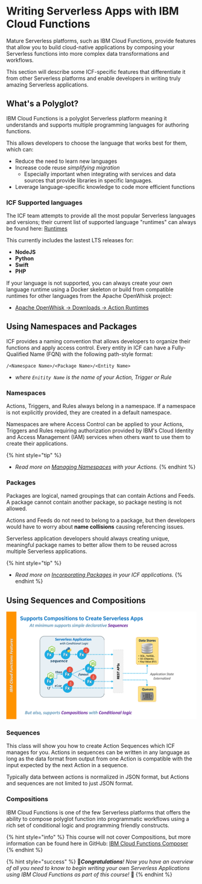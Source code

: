 <!--
#
# Licensed to the Apache Software Foundation (ASF) under one or more
# contributor license agreements.  See the NOTICE file distributed with
# this work for additional information regarding copyright ownership.
# The ASF licenses this file to You under the Apache License, Version 2.0
# (the "License"); you may not use this file except in compliance with
# the License.  You may obtain a copy of the License at
#
#     http://www.apache.org/licenses/LICENSE-2.0
#
# Unless required by applicable law or agreed to in writing, software
# distributed under the License is distributed on an "AS IS" BASIS,
# WITHOUT WARRANTIES OR CONDITIONS OF ANY KIND, either express or implied.
# See the License for the specific language governing permissions and
# limitations under the License.
#
-->

# Writing Serverless Apps with IBM Cloud Functions

Mature Serverless platforms, such as IBM Cloud Functions, provide features that allow you to build cloud-native applications by composing your Serverless functions into more complex data transformations and workflows.

This section will describe some ICF-specific features that differentiate it from other Serverless platforms and enable developers in writing truly amazing Serverless applications.

## What's a Polyglot?

IBM Cloud Functions is a polyglot Serverless platform meaning it understands and supports multiple programming languages for authoring functions.

This allows developers to choose the language that works best for them, which can:

- Reduce the need to learn new languages
- Increase code reuse _simplifying migration_
  - Especially important when integrating with services and data sources that provide libraries in specific languages.
- Leverage language-specific knowledge to code more efficient functions

### **ICF Supported languages**

The ICF team attempts to provide all the most popular Serverless languages and versions; their current list of supported language "runtimes" can always be found here:
[Runtimes](https://cloud.ibm.com/docs/openwhisk?topic=cloud-functions-runtimes)

This currently includes the lastest LTS releases for:

- **NodeJS**
- **Python**
- **Swift**
- **PHP**

If your language is not supported, you can always create your own language runtime using a Docker skeleton or build from compatible runtimes for other languages from the Apache OpenWhisk project:

- [Apache OpenWhisk -> Downloads -> Action Runtimes](https://openwhisk.apache.org/downloads.html#component-releases)

## Using Namespaces and Packages

ICF provides a naming convention that allows developers to organize their functions and apply access control.  Every entity in ICF can have a Fully-Qualified Name (FQN) with the following path-style format:

```text
/<Namespace Name>/<Package Name>/<Entity Name>
```

- _where `Enitity Name` is the name of your Action, Trigger or Rule_

### Namespaces

Actions, Triggers, and Rules always belong in a namespace. If a namespace is not explicitly provided, they are created in a default namespace.

Namespaces are where Access Control can be applied to your Actions, Triggers and Rules requiring authorization provided by IBM's Cloud Identity and Access Management (IAM) services when others want to use them to create their applications.

{% hint style="tip" %}
- _Read more on [Managing Namespaces](https://cloud.ibm.com/docs/openwhisk?topic=cloud-functions-namespaces) with your Actions._
{% endhint %}

### Packages

Packages are logical, named groupings that can contain Actions and Feeds. A package cannot contain another package, so package nesting is not allowed.

Actions and Feeds do not need to belong to a package, but then developers would have to worry about **name collisions** causing referencing issues.

Serverless application developers should always creating unique, meaningful package names to better allow them to be reused across multiple Serverless applications.

{% hint style="tip" %}
- _Read more on [Incorporating Packages](https://cloud.ibm.com/docs/openwhisk?topic=cloud-functions-pkg_ov) in your ICF applications._
{% endhint %}

## Using Sequences and Compositions

![Polyglot Sequences and Compositions on ICF](images/101-ex0-serverless-icf-compositions.png)

### **Sequences**

This class will show you how to create Action Sequences which ICF manages for you.  Actions in sequences can be written in any language as long as the data format from output from one Action is compatible with the input expected by the next Action in a sequence.

Typically data between actions is normalized in JSON format, but Actions and sequences are not limited to just JSON format.

### **Compositions**

IBM Cloud Functions is one of the few Serverless platforms that offers the ability to compose polyglot function into programmatic workflows using a rich set of conditional logic and programming friendly constructs.

{% hint style="info" %}
This course will not cover Compositions, but more information can be found here in GitHub: [IBM Cloud Functions Composer](https://github.com/ibm-functions/composer)
{% endhint %}

{% hint style="success" %}
🎉_**Congratulations**! Now you have an overview of all you need to know to begin writing your own Serverless Applications using IBM Cloud Functions as part of this course!_ 🎉
{% endhint %}
